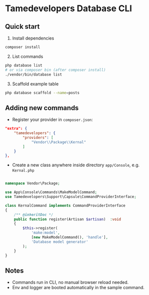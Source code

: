 # Tamedevelopers Database CLI

## Quick start

1. Install dependencies
```bash
composer install
```

2. List commands
```bash
php database list
# or via composer bin (after composer install)
./vendor/bin/database list
```

3. Scaffold example table
```bash
php database scaffold --name=posts
```

## Adding new commands
- Register your provider in `composer.json`:

```json
"extra": {
    "tamedevelopers": {
        "providers": [
            "Vendor\\Package\\Kernal"
        ]
    }
},
```

- Create a new class anywhere inside directory `app/Console`, e.g. `Kernal.php` 
```php

namespace Vendor\Package;

use App\Console\Commands\MakeModelCommand;
use Tamedevelopers\Support\Capsule\CommandProviderInterface;

class KernalCommand implements CommandProviderInterface
{
    /** @inheritDoc */
    public function register(Artisan $artisan)  :void
    {
        $this->register(
            'make:model', 
            [new MakeModelCommand(), 'handle'], 
            'Database model generator'
        );
    }
}
```

## Notes
- Commands run in CLI, no manual browser reload needed.
- Env and logger are booted automatically in the sample command.
